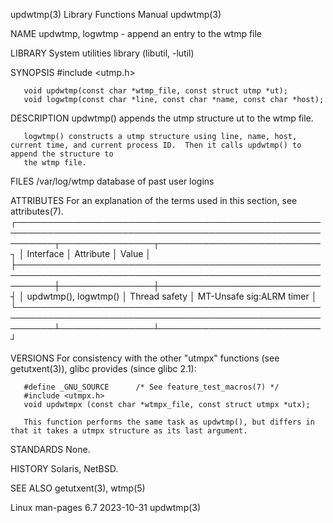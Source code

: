 updwtmp(3)							   Library Functions Manual							    updwtmp(3)

NAME
       updwtmp, logwtmp - append an entry to the wtmp file

LIBRARY
       System utilities library (libutil, -lutil)

SYNOPSIS
       #include <utmp.h>

       void updwtmp(const char *wtmp_file, const struct utmp *ut);
       void logwtmp(const char *line, const char *name, const char *host);

DESCRIPTION
       updwtmp() appends the utmp structure ut to the wtmp file.

       logwtmp() constructs a utmp structure using line, name, host, current time, and current process ID.  Then it calls updwtmp() to append the structure to
       the wtmp file.

FILES
       /var/log/wtmp
	      database of past user logins

ATTRIBUTES
       For an explanation of the terms used in this section, see attributes(7).
       ┌──────────────────────────────────────────────────────────────────────────────────────────────────────────┬───────────────┬──────────────────────────┐
       │ Interface												  │ Attribute	  │ Value		     │
       ├──────────────────────────────────────────────────────────────────────────────────────────────────────────┼───────────────┼──────────────────────────┤
       │ updwtmp(), logwtmp()											  │ Thread safety │ MT-Unsafe sig:ALRM timer │
       └──────────────────────────────────────────────────────────────────────────────────────────────────────────┴───────────────┴──────────────────────────┘

VERSIONS
       For consistency with the other "utmpx" functions (see getutxent(3)), glibc provides (since glibc 2.1):

	   #define _GNU_SOURCE		/* See feature_test_macros(7) */
	   #include <utmpx.h>
	   void updwtmpx (const char *wtmpx_file, const struct utmpx *utx);

       This function performs the same task as updwtmp(), but differs in that it takes a utmpx structure as its last argument.

STANDARDS
       None.

HISTORY
       Solaris, NetBSD.

SEE ALSO
       getutxent(3), wtmp(5)

Linux man-pages 6.7							  2023-10-31								    updwtmp(3)
